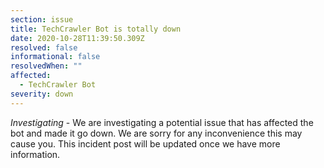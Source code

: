 ```yaml
---
section: issue
title: TechCrawler Bot is totally down
date: 2020-10-28T11:39:50.309Z
resolved: false
informational: false
resolvedWhen: ""
affected:
  - TechCrawler Bot
severity: down
---
```

*Investigating* - We are investigating a potential issue that has affected the bot and made it go down. We are sorry for any inconvenience this may cause you. This incident post will be updated once we have more information.